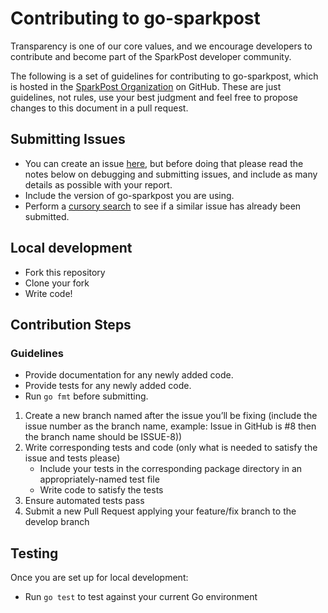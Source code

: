 # Contributing to go-sparkpost

Transparency is one of our core values, and we encourage developers to contribute and become part of the SparkPost developer community.

The following is a set of guidelines for contributing to go-sparkpost,
which is hosted in the [SparkPost Organization](https://github.com/sparkpost) on GitHub.
These are just guidelines, not rules, use your best judgment and feel free to
propose changes to this document in a pull request.

## Submitting Issues

* You can create an issue [here](https://github.com/sparkpost/go-sparkpost/issues/new), but
  before doing that please read the notes below on debugging and submitting issues,
  and include as many details as possible with your report.
* Include the version of go-sparkpost you are using.
* Perform a [cursory search](https://github.com/issues?utf8=%E2%9C%93&q=is%3Aissue+user%3Asparkpost+repo%3Ago-sparkpost)
  to see if a similar issue has already been submitted.

## Local development

* Fork this repository
* Clone your fork
* Write code!

## Contribution Steps

### Guidelines

- Provide documentation for any newly added code.
- Provide tests for any newly added code.
- Run ``go fmt`` before submitting.

1. Create a new branch named after the issue you’ll be fixing (include the issue number as the branch name, example: Issue in GitHub is #8 then the branch name should be ISSUE-8))
2. Write corresponding tests and code (only what is needed to satisfy the issue and tests please)
    * Include your tests in the corresponding package directory in an appropriately-named test file
    * Write code to satisfy the tests
3. Ensure automated tests pass
4. Submit a new Pull Request applying your feature/fix branch to the develop branch

## Testing

Once you are set up for local development:

* Run ``go test`` to test against your current Go environment

